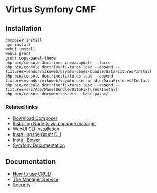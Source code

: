 # Virtus Symfony CMF

## Installation

    composer install
    npm install
    webui install
    webui grunt
    grunt copy-panel-theme
    php bin/console doctrine:schema:update --force
    php bin/console doctrine:fixtures:load --append --fixtures=vendor/mikoweb/vsymfo-panel-bundle/DataFixtures/Install
    php bin/console doctrine:fixtures:load --append --fixtures=vendor/mikoweb/vsymfo-user-bundle/DataFixtures/Install
    php bin/console doctrine:fixtures:load --append --fixtures=src/App/PanelBundle/DataFixtures/Install
    php bin/console document:assets --base_path=/

### Related links

- [Download Composer](https://getcomposer.org/download/)
- [Installing Node.js via package manager](https://nodejs.org/en/download/package-manager/)
- [WebUI CLI Installation](https://github.com/mikoweb/node-webui-installer)
- [Installing the Grunt CLI](http://gruntjs.com/getting-started#installing-the-cli)
- [Install Bower](https://bower.io/#install-bower)
- [Symfony Documentation](http://symfony.com/doc/current/index.html)

## Documentation

- [How to use CRUD](CRUD.md)
- [The Manager Service](Manager-Service.md)
- [Security](Security.md)
